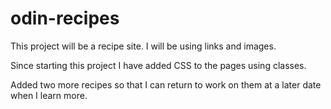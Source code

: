 # odin-recipes
This project will be a recipe site. I will be using links and images. 

Since starting this project I have added CSS to the pages using classes.

Added two more recipes so that I can return to work on them at a later date when I learn more.
